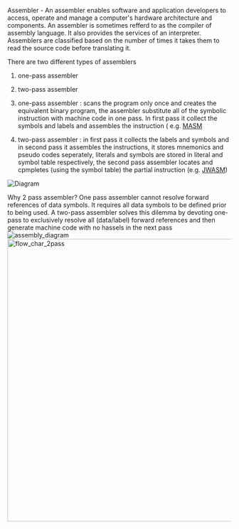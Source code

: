 Assembler - An assembler enables software and application developers to access, operate and manage a computer's hardware architecture and components.
An assembler is sometimes refferd to as the compiler of assembly language. It also provides the services of an interpreter. Assemblers are classified based on the number of times it takes them to read the source code before translating it. 

There are two different types of assemblers
1. one-pass assembler 
2. two-pass assembler
 
1. one-pass assembler : scans the program only once and creates the equivalent binary program, the assembler substitute all of the symbolic instruction with machine code in one pass. In first pass it collect the symbols and labels and assembles the instruction ( e.g. [MASM](https://en.wikipedia.org/wiki/Microsoft_Macro_Assembler) 

2. two-pass assembler : in first pass it collects the labels and symbols and in second pass it assembles the instructions, it stores mnemonics and pseudo codes seperately, literals and symbols are stored in literal and symbol table respectively, the second pass assembler locates and cpmpletes (using the symbol table) the partial instruction (e.g. [JWASM](https://en.wikipedia.org/wiki/Open_Watcom_Assembler))

![Diagram](ihttps://github.com/sayantan3/assembler/blob/MAIN/assembly_diagram.png?raw=true)

Why 2 pass assembler?
One pass assembler cannot resolve forward references of data symbols. It requires all data symbols to be defined prior to being used. A two-pass assembler solves this dilemma by devoting one-pass to exclusively resolve all (data/label) forward references and then generate machine code with no hassels in the next pass![assembly_diagram](https://user-images.githubusercontent.com/72422013/116241199-44652b00-a782-11eb-814f-b4e43aa6b94b.png)
<img width="636" alt="flow_char_2pass" src="https://user-images.githubusercontent.com/72422013/116241220-48914880-a782-11eb-98d5-f6f5cd4dc41f.png">
